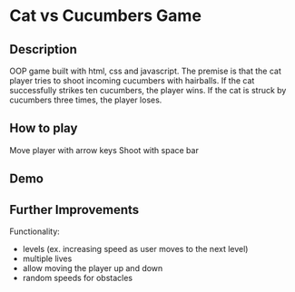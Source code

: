 # Cat vs Cucumbers Game

## Description 

OOP game built with html, css and javascript. The premise is that the cat player tries to shoot incoming cucumbers with hairballs. If the cat successfully strikes ten cucumbers, the player wins. If the cat is struck by cucumbers three times, the player loses. 


## How to play

Move player with arrow keys 
Shoot with space bar


## Demo




## Further Improvements

Functionality:
- levels (ex. increasing speed as user moves to the next level)
- multiple lives
- allow moving the player up and down
- random speeds for obstacles

